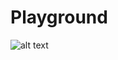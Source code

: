 # Playground 
![alt text](https://1ambda.files.wordpress.com/2018/06/golang-tutorial.jpg?w=825&h=510&crop=1)
